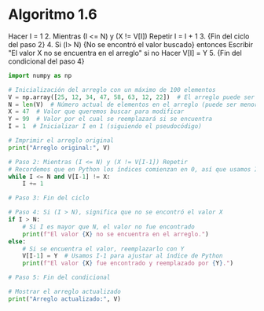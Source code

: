 # Algoritmo 1.6

Hacer I = 1
2. Mientras (I <= N) y (X != V[I]) Repetir
I = I + 1
3. {Fin del ciclo del paso 2}
4. Si (l> N) {No se encontró el valor buscado}
entonces
Escribir "El valor X no se encuentra en el arreglo"
si no
Hacer V[I] = Y
5. {Fin del condicional del paso 4}

```python
import numpy as np

# Inicialización del arreglo con un máximo de 100 elementos
V = np.array([25, 12, 34, 47, 58, 63, 12, 22])  # El arreglo puede ser desordenado
N = len(V)  # Número actual de elementos en el arreglo (puede ser menor a 100)
X = 47  # Valor que queremos buscar para modificar
Y = 99  # Valor por el cual se reemplazará si se encuentra
I = 1  # Inicializar I en 1 (siguiendo el pseudocódigo)

# Imprimir el arreglo original
print("Arreglo original:", V)

# Paso 2: Mientras (I <= N) y (X != V[I-1]) Repetir
# Recordemos que en Python los índices comienzan en 0, así que usamos I-1
while I <= N and V[I-1] != X:
    I += 1

# Paso 3: Fin del ciclo

# Paso 4: Si (I > N), significa que no se encontró el valor X
if I > N:
    # Si I es mayor que N, el valor no fue encontrado
    print(f"El valor {X} no se encuentra en el arreglo.")
else:
    # Si se encuentra el valor, reemplazarlo con Y
    V[I-1] = Y  # Usamos I-1 para ajustar al índice de Python
    print(f"El valor {X} fue encontrado y reemplazado por {Y}.")

# Paso 5: Fin del condicional

# Mostrar el arreglo actualizado
print("Arreglo actualizado:", V)

```